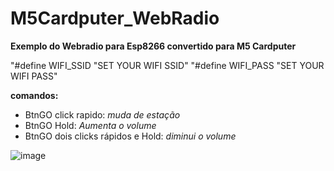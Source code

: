 
# M5Cardputer_WebRadio

**Exemplo do Webradio para Esp8266 convertido para M5 Cardputer** 

"#define WIFI_SSID "SET YOUR WIFI SSID"
"#define WIFI_PASS "SET YOUR WIFI PASS"

**comandos:**
- BtnGO click rapido:  *muda de estação*
- BtnGO Hold: *Aumenta o volume*
- BtnGO dois clicks rápidos e Hold: *diminui o volume* 

![image](https://github.com/cyberwisk/M5Cardputer_WebRadio/assets/3136312/9bd48f53-334c-43c1-8226-1ece040430c5)
